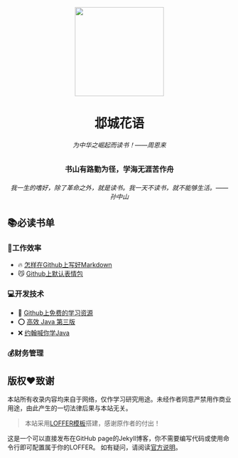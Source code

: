 <p align="center">
  <a href="http://ant.design">
    <img width="200" src="https://raw.githubusercontent.com/xadoger/blog/master/images/logo.png">
  </a>
</p>

<h1 align="center">邶城花语</h1>

<div align="center">
<h6>为中华之崛起而读书！——周恩来</h6> 
<h3>书山有路勤为径，学海无涯苦作舟</h3>
<h6>我一生的嗜好，除了革命之外，就是读书。我一天不读书，就不能够生活。——孙中山</h6> 
</div>

## :books:必读书单

### :100:工作效率
- :fire: [怎样在Github上写好Markdown](https://help.github.com/cn/github/writing-on-github/basic-writing-and-formatting-syntax)
- :smirk_cat: [Github上默认表情包](https://www.webfx.com/tools/emoji-cheat-sheet/)

### :computer:开发技术

- :rocket: [Github上免费的学习资源](https://github.com/EbookFoundation/free-programming-books)
- :o: [高效 Java 第三版](https://github.com/sjsdfg/effective-java-3rd-chinese)
- :x: [约翰喊你学Java](https://www.journaldev.com/java-tutorial-java-ee-tutorials)

### :moneybag:财务管理 

## 版权:heart:致谢
 本站所有收录内容均来自于网络，仅作学习研究用途。未经作者同意严禁用作商业用途，由此产生的一切法律后果与本站无关。

> 本站采用[LOFFER模板](https://github.com/FromEndWorld/LOFFER)搭建，感谢原作者的付出！

这是一个可以直接发布在GitHub page的Jekyll博客，你不需要编写代码或使用命令行即可配置属于你的LOFFER。
如有疑问，请阅读[官方说明](https://pages.github.com/)。

